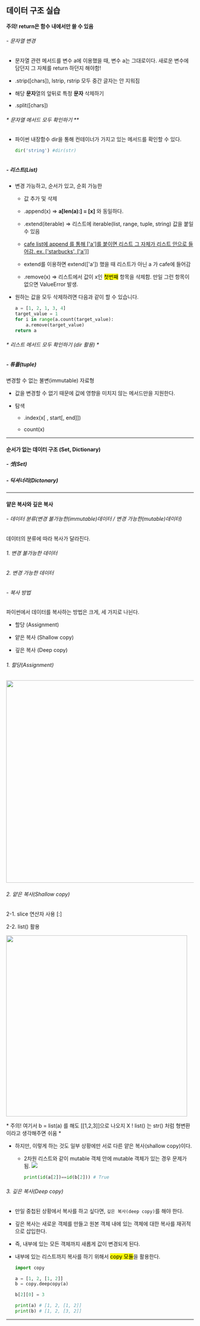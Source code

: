 ## 데이터 구조 실습

**주의! return은 함수 내에서만 쓸 수 있음**

###### - 문자열 변경

- 문자열 관련 메서드를 변수 a에 이용했을 때, 변수 a는 그대로이다. 새로운 변수에 담던지 그 자체를 return 하던지 해야함!

- .strip([chars]), lstrip, rstrip 모두 중간 글자는 안 지워짐

- 해당 **문자**열의 앞뒤로 특정 **문자** 삭제하기

- .split([chars])

###### * 문자열 메서드 모두 확인하기 **

- 파이썬 내장함수 dir을 통해 컨테이너가 가지고 있는 메서드를 확인할 수 있다.
  
  ```python
  dir('string') #dir(str)
  ```

###### 

##### - 리스트(List)

- 변경 가능하고, 순서가 있고, 순회 가능한
  
  - 값 추가 및 삭제
  
  - .append(x) => **a[len(a):] = [x]** 와 동일하다.
  
  - .extend(iterable) => 리스트에 iterable(list, range, tuple, string) 값을 붙일 수 있음
  
  - <u>cafe list에 append 를 통해 ['a']를 붙이면 리스트 그 자체가 리스트 안으로 들어감. ex. ['starbucks', ['a']] </u>
  
  - extend를 이용하면 extend(['a']) 했을 때 리스트가 아닌 a 가 cafe에 들어감
  
  - .remove(x) => 리스트에서 값이 x인 <mark>첫번째</mark> 항목을 삭제함. 만일 그런 항목이 없으면 ValueError 발생.

- 원하는 값을 모두 삭제하려면 다음과 같이 할 수 있습니다.
  
  ```python
  a = [1, 2, 1, 3, 4]
  target_value = 1
  for i in range(a.count(target_value):
      a.remove(target_value)
  return a
  ```

###### * 리스트 메서드 모두 확인하기 (dir 활용) *

##### - 튜플(tuple)

변경할 수 없는 불변(immutable) 자료형

- 값을 변경할 수 없기 때문에 값에 영향을 미치지 않는 메서드만을 지원한다.

- 탐색
  
  - .index(x[ , start[, end]])
  
  - count(x)

---

#### 순서가 없는 데이터 구조 (Set, Dictionary)

##### - 셋(Set)

##### - 딕셔너리(Dictonary)

---

#### 얕은 복사와 깊은 복사

###### - 데이터 분류(변경 불가능한(immutable)데이터 / 변경 가능한(mutable)데이터)

데이터의 분류에 따라 복사가 달라진다.

###### 1. 변경 불가능한 데이터

###### 2. 변경 가능한 데이터

###### - 복사 방법

파이썬에서 데이터를 복사하는 방법은 크게, 세 가지로 나뉜다.

- 할당 (Assignment)

- 얕은 복사 (Shallow copy)

- 깊은 복사 (Deep copy)

###### 1. 할당(Assignment)

<img src="file:///C:/Users/SSAFY_hojung/AppData/Roaming/marktext/images/2022-07-26-11-11-12-image.png" title="" alt="" width="543">

###### 2. 얕은 복사(Shallow copy)

2-1. slice 연산자 사용 [:]

2-2. list() 활용

<img src="file:///C:/Users/SSAFY_hojung/AppData/Roaming/marktext/images/2022-07-26-12-39-30-image.png" title="" alt="" width="486">

\* 주의! 여기서 b = list(a) 를 해도 [[1,2,3]]으로 나오지 X ! list() 는 str() 처럼 형변환이라고 생각해주면 쉬움 \*

- 하지만, 이렇게 하는 것도 일부 상황에만 서로 다른 얕은 복사(shallow copy)이다.
  
  - 2차원 리스트와 같이 mutable 객체 안에 mutable 객체가 있는 경우 문제가 됨. ![](C:\Users\SSAFY_hojung\AppData\Roaming\marktext\images\2022-07-26-12-44-17-image.png)
    
    ```python
    print(id(a[2])==id(b[2])) # True
    ```

###### 3. 깊은 복사(Deep copy)

- 만일 중첩된 상황에서 복사를 하고 싶다면, `깊은 복사(deep copy)`를 해야 한다.

- 깊은 복사는 새로운 객체를 만들고 원본 객체 내에 있는 객체에 대한 복사를 재귀적으로 삽입한다.

- 즉, 내부에 있는 모든 객체까지 새롭게 값이 변경되게 된다.

- 내부에 있는 리스트까지 복사를 하기 위해서 <mark>copy 모듈</mark>을 활용한다.
  
  ```python
  import copy
  
  a = [1, 2, [1, 2]]
  b = copy.deepcopy(a)
  
  b[2][0] = 3
  
  print(a) # [1, 2, [1, 2]]
  print(b) # [1, 2, [3, 2]]
  ```

---
